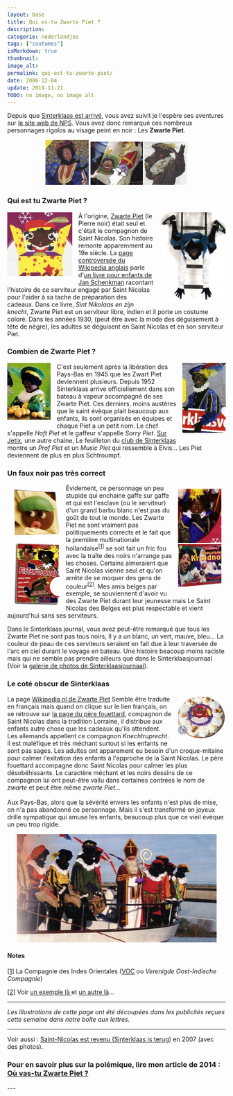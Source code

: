 ```yaml
---
layout: base
title: Qui es-tu Zwarte Piet ?
description: 
categorie: nederlandjes
tags: ["coutumes"]
isMarkdown: true
thumbnail: 
image_alt: 
permalink: qui-est-tu-zwarte-piet/
date: 2006-12-04
update: 2019-11-21
TODO: no image, no image alt
---
```




<p>Depuis que <a href="/sinterklaas-est-arrive">Sinterklaas est arrivé</a>, vous avez suivit je l'espère ses aventures sur <a href="http://sinterklaasjournaal.nps.nl/journaal_alle.php">le site web de NPS</a>. Vous avez donc remarqué ces nombreux personnages rigolos au visage peint en noir&nbsp;: Les <strong>Zwarte Piet</strong>.</p>

<p style="text-align:center;"><img alt="Zwarte Piet" src="/public/images/scans/zwarte-piet/zwarte-piet-08.jpg" /> <img alt="Zwarte Piet" src="/public/images/scans/zwarte-piet/zwarte-piet-09.jpg" /> <img alt="Zwarte Piet" src="/public/images/scans/zwarte-piet/zwarte-piet-10.jpg" /></p>

<h3>Qui est tu Zwarte Piet&nbsp;?</h3>

<p><img alt="Zwarte Piet Jean Paul Goude" src="/public/images/scans/zwarte-piet/zwarte-piet-07.jpg" style="float:right; margin: 0 0 1em 1em;" /> <img alt="Zwarte Piet cadeau" src="/public/images/scans/zwarte-piet/zwarte-piet-11.jpg" style="float:left; margin: 0 1em 1em 0;" />À l'origine, <a href="http://www.awfulgood.com/doa-archives/000212.php">Zwarte Piet</a> (le Pierre noir) était seul et c'était le compagnon de Saint Nicolas. Son histoire remonte apparemment au 19e siècle. La <a href="http://en.wikipedia.org/wiki/Zwarte_Piet">page controversée du Wikipedia anglais</a> parle d'<a href="http://www.kb.nl/uitgelicht/kinderboeken/sinterklaas/sinterklaas-ill.html">un livre pour enfants de Jan Schenkman</a> racontant l'histoire de ce serviteur engagé par Saint Nicolas pour l'aider à sa tache de préparation des cadeaux. Dans ce livre, <em>Sint Nikolaas en zijn knecht</em>, Zwarte Piet est un serviteur libre, indien et il porte un costume coloré. Dans les années 1930, (peut être avec la mode des déguisement à tête de nègre), les adultes se déguisent en Saint Nicolas et en son serviteur Piet.</p>

<h3>Combien de Zwarte Piet&nbsp;?</h3>

<p><img alt="Zwarte Piet" src="/public/images/scans/zwarte-piet/zwarte-piet-01.jpg" style="float:right; margin: 0 0 1em 1em;" /> <img alt="Zwarte Piet" src="/public/images/scans/zwarte-piet/zwarte-piet-02.jpg" style="float:left; margin: 0 1em 1em 0;" />C'est seulement après la libération des Pays-Bas en 1945 que les Zwart Piet deviennent plusieurs. Depuis 1952 Sinterklaas arrive officiellement dans son bateau à vapeur accompagné de ses Zwarte Piet. Ces derniers, moins austères que le saint évèque plait beaucoup aux enfants, ils sont organisés en équipes et chaque Piet a un petit nom. Le chef s'appelle <em>Hoft Piet</em> et le gaffeur s'appelle <em>Sorry Piet</em>. <a href="http://www.jetix.nl/fktv/show_schedule/0,3404,19021,00.html">Sur Jetix</a>, une autre chaine, Le feuilleton du <a href="http://www.declubvansinterklaas.nl/">club de Sinterklaas</a> montre un <em>Prof Piet</em> et un <em>Music Piet</em> qui ressemble à Elvis... Les Piet deviennent de plus en plus Schtroumpf.</p>

<h3>Un faux noir pas très correct</h3>

<div style="float:left; padding:5px; margin:5px;"><img alt="Zwarte Piet" src="/public/images/scans/zwarte-piet/zwarte-piet-00.jpg" /><br />
<img alt="Zwarte Piet" src="/public/images/scans/zwarte-piet/zwarte-piet-04.jpg" /></div>

<div style="float:right; padding:5px; margin:5px; "><img alt="Zwarte Piet" src="/public/images/scans/zwarte-piet/zwarte-piet-03.jpg" /><br />
<img alt="Zwarte Piet" src="/public/images/scans/zwarte-piet/zwarte-piet-05.jpg" /></div>

<p>Évidement, ce personnage un peu stupide qui enchaine gaffe sur gaffe et qui est l'esclave (où le serviteur) d'un grand barbu blanc n'est pas du goût de tout le monde. Les Zwarte Piet ne sont vraiment pas politiquements corrects et le fait que la première multinationale hollandaise<sup>[<a href="#pnote-132-1" id="rev-pnote-132-1">1</a>]</sup> se soit fait un fric fou avec la traîte des noirs n'arrange pas les choses. Certains aimeraient que Saint Nicolas vienne seul et qu'on arrête de se moquer des gens de couleur<sup>[<a href="#pnote-132-2" id="rev-pnote-132-2">2</a>]</sup>. Mes amis belges par exemple, se souviennent d'avoir vu des Zwarte Piet durant leur jeunesse mais Le Saint Nicolas des Belges est plus respectable et vient aujourd'hui sans ses serviteurs.</p>

<p>Dans le Sinterklaas journal, vous avez peut-être remarqué que tous les Zwarte Piet ne sont pas tous noirs, Il y a un blanc, un vert, mauve, bleu... La couleur de peau de ces serviteurs seraient en fait due à leur traversée de l'arc en ciel durant le voyage en bateau. Une histoire beacoup moins raciste mais qui ne semble pas prendre ailleurs que dans le Sinterklaasjournaal (Voir la <a href="http://sinterklaasjournaal.nps.nl/gallery/fotos.php">galerie de photos de Sinterklaasjournaal</a>).</p>

<h3>Le coté obscur de Sinterklaas</h3>

<p><img alt="Zwarte Piet" src="/public/images/scans/zwarte-piet/zwarte-piet-06.jpg" style="float:right; margin: 0 0 1em 1em;" /> La page <a href="http://nl.wikipedia.org/wiki/Zwarte_Piet">Wikipedia nl de Zwarte Piet</a> Semble être traduite en français mais quand on clique sur le lien français, on se retrouve sur <a href="http://fr.wikipedia.org/wiki/P%C3%A8re_Fouettard">la page du père fouettard</a>, compagnon de Saint Nicolas dans la tradition Lorraine, il distribue aux enfants autre chose que les cadeaux qu'ils attendent. Les allemands appellent ce compagnon <em>Knechtruprecht</em>. Il est maléfique et très méchant surtout si les enfants ne sont pas sages. Les adultes ont apparement eu besoin d'un croque-mitaine pour calmer l'exitation des enfants à l'approche de la Saint Nicolas. Le père fouettard accompagne donc Saint Nicolas pour calmer les plus désobéhissants. Le caractère méchant et les noirs dessins de ce compagnon lui ont peut-être vallu dans certaines contrées le nom de <em>zwarte</em> et peut être même <em>zwarte Piet</em>...<br />
<br />
Aux Pays-Bas, alors que la sévérité envers les enfants n'est plus de mise, on n'a pas abandonné ce personnage. Mais il s'est transformé en joyeux drille sympatique qui amuse les enfants, beaucoup plus que ce vieil évèque un peu trop rigide.</p>

<p style="text-align:center;"><img alt="Sinterklaas en Zwarte Piet" src="/public/images/scans/zwarte-piet/zwarte-piet-et-sinterklaas.jpg" /></p>

<div class="footnotes">
<h4>Notes</h4>

<p>[<a href="#rev-pnote-132-1" id="pnote-132-1">1</a>] La Compagnie des Indes Orientales (<a href="http://fr.wikipedia.org/wiki/Compagnie_n%C3%A9erlandaise_des_Indes_orientales">VOC</a> ou <em>Verenigde Oost-Indische Compagnie</em>)</p>

<p>[<a href="#rev-pnote-132-2" id="pnote-132-2">2</a>] Voir <a href="http://www.supasuze.com/id22.html">un exemple là </a> et <a href="http://www.awfulgood.com/doa-archives/000212.php">un autre là</a>...</p>
</div>

<hr />
<p><em>Les illustrations de cette page ont été découpées dans les publicités reçues cette semaine dans notre boîte aux lettres.</em></p>

<hr />
<p>Voir aussi : <a href="/saint-nicolas-est-revenu-sinterklaas-is-terug">Saint-Nicolas est revenu (Sinterklaas is terug)</a> en 2007 (avec des photos).</p>

<h3>Pour en savoir plus sur la polémique, lire mon article de 2014 : <a href="/ou-va-Zwarte-Piet" title="Sur la polémique autour de l'assistant de Saint Nicolas">Où vas-tu Zwarte Piet ?</a></h3>
---